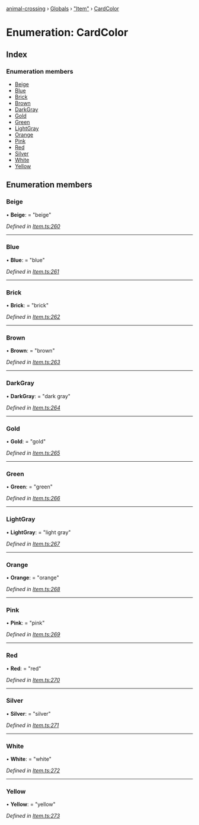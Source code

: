[animal-crossing](../README.md) › [Globals](../globals.md) › ["Item"](../modules/_item_.md) › [CardColor](_item_.cardcolor.md)

# Enumeration: CardColor

## Index

### Enumeration members

* [Beige](_item_.cardcolor.md#beige)
* [Blue](_item_.cardcolor.md#blue)
* [Brick](_item_.cardcolor.md#brick)
* [Brown](_item_.cardcolor.md#brown)
* [DarkGray](_item_.cardcolor.md#darkgray)
* [Gold](_item_.cardcolor.md#gold)
* [Green](_item_.cardcolor.md#green)
* [LightGray](_item_.cardcolor.md#lightgray)
* [Orange](_item_.cardcolor.md#orange)
* [Pink](_item_.cardcolor.md#pink)
* [Red](_item_.cardcolor.md#red)
* [Silver](_item_.cardcolor.md#silver)
* [White](_item_.cardcolor.md#white)
* [Yellow](_item_.cardcolor.md#yellow)

## Enumeration members

###  Beige

• **Beige**: = "beige"

*Defined in [Item.ts:260](https://github.com/Norviah/animal-crossing/blob/44de0e0/module/types/Item.ts#L260)*

___

###  Blue

• **Blue**: = "blue"

*Defined in [Item.ts:261](https://github.com/Norviah/animal-crossing/blob/44de0e0/module/types/Item.ts#L261)*

___

###  Brick

• **Brick**: = "brick"

*Defined in [Item.ts:262](https://github.com/Norviah/animal-crossing/blob/44de0e0/module/types/Item.ts#L262)*

___

###  Brown

• **Brown**: = "brown"

*Defined in [Item.ts:263](https://github.com/Norviah/animal-crossing/blob/44de0e0/module/types/Item.ts#L263)*

___

###  DarkGray

• **DarkGray**: = "dark gray"

*Defined in [Item.ts:264](https://github.com/Norviah/animal-crossing/blob/44de0e0/module/types/Item.ts#L264)*

___

###  Gold

• **Gold**: = "gold"

*Defined in [Item.ts:265](https://github.com/Norviah/animal-crossing/blob/44de0e0/module/types/Item.ts#L265)*

___

###  Green

• **Green**: = "green"

*Defined in [Item.ts:266](https://github.com/Norviah/animal-crossing/blob/44de0e0/module/types/Item.ts#L266)*

___

###  LightGray

• **LightGray**: = "light gray"

*Defined in [Item.ts:267](https://github.com/Norviah/animal-crossing/blob/44de0e0/module/types/Item.ts#L267)*

___

###  Orange

• **Orange**: = "orange"

*Defined in [Item.ts:268](https://github.com/Norviah/animal-crossing/blob/44de0e0/module/types/Item.ts#L268)*

___

###  Pink

• **Pink**: = "pink"

*Defined in [Item.ts:269](https://github.com/Norviah/animal-crossing/blob/44de0e0/module/types/Item.ts#L269)*

___

###  Red

• **Red**: = "red"

*Defined in [Item.ts:270](https://github.com/Norviah/animal-crossing/blob/44de0e0/module/types/Item.ts#L270)*

___

###  Silver

• **Silver**: = "silver"

*Defined in [Item.ts:271](https://github.com/Norviah/animal-crossing/blob/44de0e0/module/types/Item.ts#L271)*

___

###  White

• **White**: = "white"

*Defined in [Item.ts:272](https://github.com/Norviah/animal-crossing/blob/44de0e0/module/types/Item.ts#L272)*

___

###  Yellow

• **Yellow**: = "yellow"

*Defined in [Item.ts:273](https://github.com/Norviah/animal-crossing/blob/44de0e0/module/types/Item.ts#L273)*
